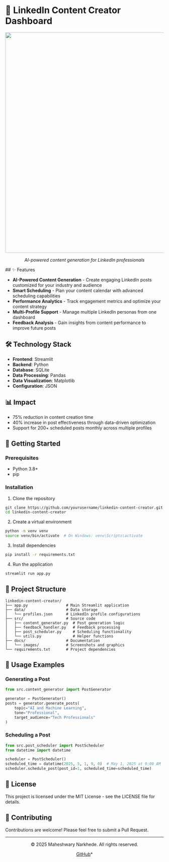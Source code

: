 # 🚀 LinkedIn Content Creator Dashboard

<div align="center">
  <img src="C:\Users\mahes\OneDrive\Pictures\Screenshots\Screenshot 2025-04-20 002154.png" width="700">
  <p><em>AI-powered content generation for LinkedIn professionals</em></p>
</div>
## ✨ Features

- **AI-Powered Content Generation** - Create engaging LinkedIn posts customized for your industry and audience
- **Smart Scheduling** - Plan your content calendar with advanced scheduling capabilities
- **Performance Analytics** - Track engagement metrics and optimize your content strategy
- **Multi-Profile Support** - Manage multiple LinkedIn personas from one dashboard
- **Feedback Analysis** - Gain insights from content performance to improve future posts

## 🛠️ Technology Stack

- **Frontend**: Streamlit
- **Backend**: Python
- **Database**: SQLite
- **Data Processing**: Pandas
- **Data Visualization**: Matplotlib
- **Configuration**: JSON

## 📊 Impact

- 75% reduction in content creation time
- 40% increase in post effectiveness through data-driven optimization
- Support for 200+ scheduled posts monthly across multiple profiles

## 🚀 Getting Started

### Prerequisites

- Python 3.8+
- pip

### Installation

1. Clone the repository
```bash
git clone https://github.com/yourusername/linkedin-content-creator.git
cd linkedin-content-creator
```

2. Create a virtual environment
```bash
python -m venv venv
source venv/bin/activate  # On Windows: venv\Scripts\activate
```

3. Install dependencies
```bash
pip install -r requirements.txt
```

4. Run the application
```bash
streamlit run app.py
```

## 📁 Project Structure

```
linkedin-content-creator/
├── app.py                 # Main Streamlit application
├── data/                  # Data storage
│   └── profiles.json      # LinkedIn profile configurations
├── src/                   # Source code
│   ├── content_generator.py  # Post generation logic
│   ├── feedback_handler.py   # Feedback processing
│   ├── post_scheduler.py     # Scheduling functionality
│   └── utils.py              # Helper functions
├── docs/                  # Documentation
│   └── images/            # Screenshots and graphics
└── requirements.txt       # Project dependencies
```


## 📝 Usage Examples

### Generating a Post

```python
from src.content_generator import PostGenerator

generator = PostGenerator()
posts = generator.generate_posts(
    topic="AI and Machine Learning",
    tone="Professional",
    target_audience="Tech Professionals"
)
```

### Scheduling a Post

```python
from src.post_scheduler import PostScheduler
from datetime import datetime

scheduler = PostScheduler()
scheduled_time = datetime(2025, 5, 1, 9, 0)  # May 1, 2025 at 9:00 AM
scheduler.schedule_post(post_id=1, scheduled_time=scheduled_time)
```

## 📄 License

This project is licensed under the MIT License - see the LICENSE file for details.

## 🤝 Contributing

Contributions are welcome! Please feel free to submit a Pull Request.

---

<div align="center">
  <p>© 2025 Maheshwary Narkhede. All rights reserved.</p>
  <p>
    <a href="https://github.com/MaheshwaryNArkhede">GitHub</a>*
  </p>
</div>
